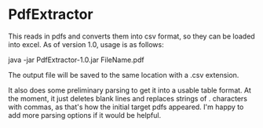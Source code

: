 # PdfExtractor
This reads in pdfs and converts them into csv format, so they can be loaded into excel.
As of version 1.0, usage is as follows:

java -jar PdfExtractor-1.0.jar FileName.pdf

The output file will be saved to the same location with a .csv extension.

It also does some preliminary parsing to get it into a usable table format. At the moment, it just deletes blank lines and replaces strings of . characters with commas, as that's how the initial target pdfs appeared. I'm happy to add more parsing options if it would be helpful.

